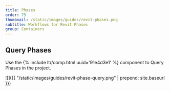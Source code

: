 ```yaml
---
title: Phases
order: 75
thumbnail: /static/images/guides/revit-phases.png
subtitle: Workflows for Revit Phases
group: Containers
---
```


## Query Phases

Use the {% include ltr/comp.html uuid='91e4d3e1' %} component to Query Phases in the project.

![]({{ "/static/images/guides/revit-phase-query.png" | prepend: site.baseurl }})

